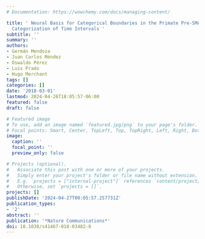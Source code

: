 ```yaml
---
# Documentation: https://wowchemy.com/docs/managing-content/

title: ' Neural Basis for Categorical Boundaries in the Primate Pre-SMA during Relative
  Categorization of Time Intervals '
subtitle: ''
summary: ''
authors:
- Germán Mendoza
- Juan Carlos Méndez
- Oswaldo Pérez
- Luis Prado
- Hugo Merchant
tags: []
categories: []
date: '2018-03-01'
lastmod: 2024-04-26T18:05:57-06:00
featured: false
draft: false

# Featured image
# To use, add an image named `featured.jpg/png` to your page's folder.
# Focal points: Smart, Center, TopLeft, Top, TopRight, Left, Right, BottomLeft, Bottom, BottomRight.
image:
  caption: ''
  focal_point: ''
  preview_only: false

# Projects (optional).
#   Associate this post with one or more of your projects.
#   Simply enter your project's folder or file name without extension.
#   E.g. `projects = ["internal-project"]` references `content/project/deep-learning/index.md`.
#   Otherwise, set `projects = []`.
projects: []
publishDate: '2024-04-27T00:05:57.257731Z'
publication_types:
- '2'
abstract: ''
publication: '*Nature Communications*'
doi: 10.1038/s41467-018-03482-8
---
```

